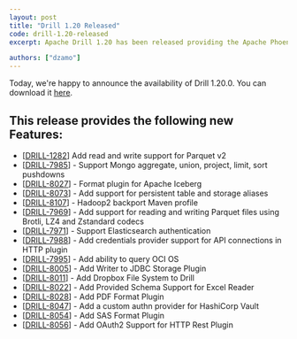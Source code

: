 ```yaml
---
layout: post
title: "Drill 1.20 Released"
code: drill-1.20-released
excerpt: Apache Drill 1.20 has been released providing the Apache Phoenix storage plugin with impersonation support, the Apache Iceberg format plugin, expanded push down support for MongoDB, persistent table and storage aliases, a release for Hadoop 2 environments, write support in the JDBC storage plugin, SAS and PDF format plugins, pagination and OAuth support in the HTTP storage plugin, a HashiCorp Vault authentication and credential storage providers and read/write support for all compression codecs and both format versions of Parquet.

authors: ["dzamo"]
---
```


Today, we're happy to announce the availability of Drill 1.20.0. You can download it [here](https://drill.apache.org/download/).

## This release provides the following new Features:

* [[DRILL-1282](https://issues.apache.org/jira/browse/DRILL-1282)] Add read and write support for Parquet v2
* [[DRILL-7985](https://issues.apache.org/jira/browse/DRILL-7985)] - Support Mongo aggregate, union, project, limit, sort pushdowns
* [[DRILL-8027](https://issues.apache.org/jira/browse/DRILL-8027)] - Format plugin for Apache Iceberg
* [[DRILL-8073](https://issues.apache.org/jira/browse/DRILL-8073)] - Add support for persistent table and storage aliases
* [[DRILL-8107](https://issues.apache.org/jira/browse/DRILL-8107)] - Hadoop2 backport Maven profile
* [[DRILL-7969](https://issues.apache.org/jira/browse/DRILL-7969)] - Add support for reading and writing Parquet files using Brotli, LZ4 and Zstandard codecs
* [[DRILL-7971](https://issues.apache.org/jira/browse/DRILL-7971)] - Support Elasticsearch authentication
* [[DRILL-7988](https://issues.apache.org/jira/browse/DRILL-7988)] - Add credentials provider support for API connections in HTTP plugin
* [[DRILL-7995](https://issues.apache.org/jira/browse/DRILL-7995)] - Add ability to query OCI OS
* [[DRILL-8005](https://issues.apache.org/jira/browse/DRILL-8005)] - Add Writer to JDBC Storage Plugin 
* [[DRILL-8011](https://issues.apache.org/jira/browse/DRILL-8011)] - Add Dropbox File System to Drill
* [[DRILL-8022](https://issues.apache.org/jira/browse/DRILL-8022)] - Add Provided Schema Support for Excel Reader
* [[DRILL-8028](https://issues.apache.org/jira/browse/DRILL-8028)] - Add PDF Format Plugin
* [[DRILL-8047](https://issues.apache.org/jira/browse/DRILL-8047)] - Add a custom authn provider for HashiCorp Vault
* [[DRILL-8054](https://issues.apache.org/jira/browse/DRILL-8054)] - Add SAS Format Plugin
* [[DRILL-8056](https://issues.apache.org/jira/browse/DRILL-8056)] - Add OAuth2 Support for HTTP Rest Plugin
